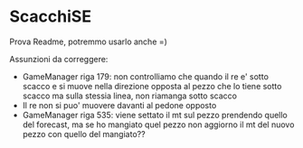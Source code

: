 # ScacchiSE


Prova Readme, potremmo usarlo anche =)

Assunzioni da correggere:
- GameManager riga 179: non controlliamo che quando il re e' sotto scacco e si muove nella direzione opposta al pezzo che lo tiene sotto 	scacco ma sulla stessia linea, non riamanga sotto scacco
- Il re non si puo' muovere davanti al pedone opposto
- GameManager riga 535: viene settato il mt sul pezzo prendendo quello del forecast, ma se ho mangiato quel pezzo non aggiorno il mt del 	nuovo pezzo con quello del mangiato??


